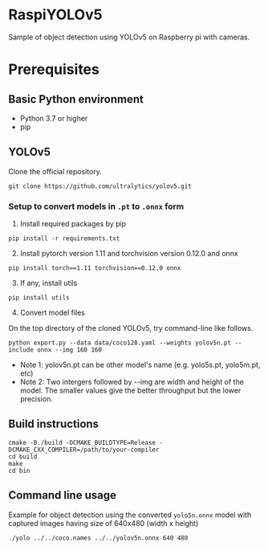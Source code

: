 # RaspiYOLOv5
Sample of object detection using YOLOv5 on Raspberry pi with cameras.

# Prerequisites

## Basic Python environment
- Python 3.7 or higher
- pip

## YOLOv5

Clone the official repository.

```
git clone https://github.com/ultralytics/yolov5.git
```

### Setup to convert models in `.pt` to `.onnx` form

1. Install required packages by pip

```
pip install -r requirements.txt
```

2. Install pytorch version 1.11 and torchvision version 0.12.0 and onnx

```
pip install torch==1.11 torchvision==0.12.0 onnx
```

3. If any, install utils

```
pip install utils
```

4. Convert model files

On the top directory of the cloned YOLOv5, try command-line like follows.

```
python export.py --data data/coco128.yaml --weights yolov5n.pt --include onnx --img 160 160
```

- Note 1: yolov5n.pt can be other model's name (e.g. yolo5s.pt, yolo5m.pt, etc)
- Note 2: Two intergers followed by --img are width and height of the model. The smaller values give the better throughput but the lower precision.

## Build instructions

```
cmake -B./build -DCMAKE_BUILDTYPE=Release -DCMAKE_CXX_COMPILER=/path/to/your-compiler
cd build
make
cd bin
```

## Command line usage

Example for object detection using the converted `yolo5n.onnx` model with captured images having size of 640x480 (width x height)

```
./yolo ../../coco.names ../../yolov5n.onnx 640 480
```
